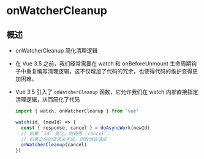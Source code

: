 # onWatcherCleanup

## 概述

+ onWatcherCleanup 简化清理逻辑

+ 在 Vue 3.5 之前，我们经常需要在 watch 和 onBeforeUnmount 生命周期钩子中重复编写清理逻辑，这不仅增加了代码的冗余，也使得代码的维护变得更加困难。

+ Vue 3.5 引入了 `onWatcherCleanup` 函数，它允许我们在 watch 内部直接指定清理逻辑，从而简化了代码

  ```js
  import { watch, onWatcherCleanup } from 'vue'

  watch(id, (newId) => {
    const { response, cancel } = doAsyncWork(newId)
    // 如果 `id` 变化，则调用 `cancel`，
    // 如果之前的请求未完成，则取消该请求
    onWatcherCleanup(cancel)
  })
  ```
